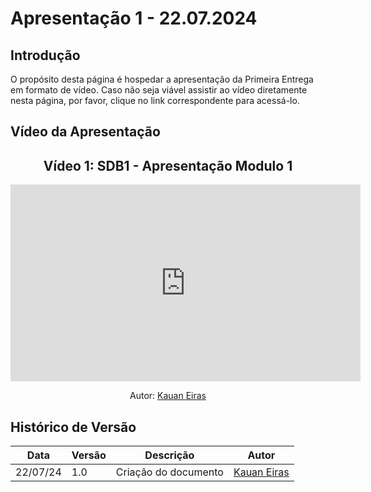 # Apresentação 1 - 22.07.2024

## Introdução

O propósito desta página é hospedar a apresentação da Primeira Entrega em formato de vídeo. Caso não seja viável assistir ao vídeo diretamente nesta página, por favor, clique no link correspondente para acessá-lo.

## Vídeo da Apresentação

<center>

## Vídeo 1: SDB1 - Apresentação Modulo 1

<iframe width="560" height="315" src="https://www.youtube.com/embed/PZ7m7LCAg8A?si=rouxa-S8YiCpJAOm" title="YouTube video player" frameborder="0" allow="accelerometer; autoplay; clipboard-write; encrypted-media; gyroscope; picture-in-picture; web-share" referrerpolicy="strict-origin-when-cross-origin" allowfullscreen></iframe>

Autor: [Kauan Eiras](https://github.com/kauaneiras)

</center>

## Histórico de Versão
| Data |	Versão	| Descrição	| Autor |
| --- | --- | --- | --- |
| 22/07/24 |	1.0 |	Criação do documento| [Kauan Eiras](https://github.com/kauaneiras)
